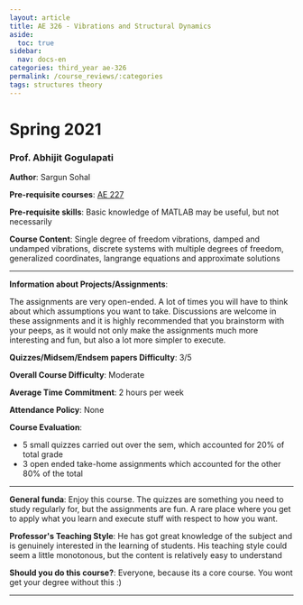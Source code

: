 ```yaml
---
layout: article
title: AE 326 - Vibrations and Structural Dynamics
aside:
  toc: true
sidebar:
  nav: docs-en
categories: third_year ae-326
permalink: /course_reviews/:categories
tags: structures theory
---
```


# Spring 2021
### Prof. Abhijit Gogulapati
**Author**: Sargun Sohal

**Pre-requisite courses**: [AE 227](/course_reviews/second_year/ae-227.html)

**Pre-requisite skills**: Basic knowledge of MATLAB may be useful, but not necessarily

**Course Content**:
Single degree of freedom vibrations, damped and undamped vibrations, discrete systems with multiple degrees of freedom, generalized coordinates,  langrange equations and approximate solutions

---

**Information about Projects/Assignments**: 

The assignments are very open-ended. A lot of times you will have to think about which assumptions you want to take. Discussions are welcome in these assignments and it is highly recommended that you brainstorm with your peeps, as it would not only make the assignments much more interesting and fun, but also a lot more simpler to execute.


**Quizzes/Midsem/Endsem papers Difficulty**: 3/5

**Overall Course Difficulty**: Moderate

**Average Time Commitment**:
2 hours per week

**Attendance Policy**: None

**Course Evaluation**: 
* 5 small quizzes carried out over the sem, which accounted for 20% of total grade
* 3 open ended take-home assignments which accounted for the other 80% of the total

---

**General funda**: Enjoy this course. The quizzes are something you need to study regularly for, but the assignments are fun. A rare place where you get to apply what you learn and execute stuff with respect to how you want.

**Professor's Teaching Style**: 
He has got great knowledge of the subject and is genuinely interested in the learning of students. His teaching style could seem a little monotonous, but the content is relatively easy to understand

**Should you do this course?**: 
Everyone, because its a core course. You wont get your degree without this :)

---

